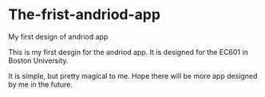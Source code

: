 # The-frist-andriod-app

My first design of andriod app

This is my first desgin for the andriod app. It is designed for the EC601 in Boston University. 

It is simple, but pretty magical to me. Hope there will be more app designed by me in the future.
